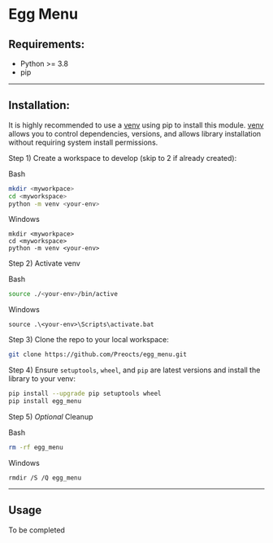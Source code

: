 # Egg Menu

## Requirements:

- Python >= 3.8
- pip

---

## Installation:

It is highly recommended to use a [venv](https://docs.python.org/3/library/venv.html) using pip to install this module. [venv](https://docs.python.org/3/library/venv.html) allows you to control dependencies, versions, and allows library installation without requiring system install permissions.

Step 1) Create a workspace to develop (skip to 2 if already created):

Bash
```bash
mkdir <myworkpace>
cd <myworkspace>
python -m venv <your-env>
```

Windows
```dos
mkdir <myworkpace>
cd <myworkspace>
python -m venv <your-env>
```

Step 2) Activate venv

Bash
```bash
source ./<your-env>/bin/active
```

Windows
```dos
source .\<your-env>\Scripts\activate.bat
```

Step 3) Clone the repo to your local workspace:

```bash
git clone https://github.com/Preocts/egg_menu.git
```

Step 4) Ensure `setuptools`, `wheel`, and `pip` are latest versions and install the library to your venv:

```bash
pip install --upgrade pip setuptools wheel
pip install egg_menu
```

Step 5) *Optional* Cleanup

Bash
```bash
rm -rf egg_menu
```

Windows
```dos
rmdir /S /Q egg_menu
```

---

## Usage

To be completed